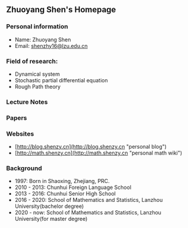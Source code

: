## Zhuoyang Shen's Homepage

### Personal information

- Name: Zhuoyang Shen
- Email: shenzhy16@lzu.edu.cn

### Field of research: 

- Dynamical system
- Stochastic partial differential equation
- Rough Path theory


### Lecture Notes

### Papers

### Websites

- [http://blog.shenzy.cn](http://blog.shenzy.cn "personal blog")
- [http://math.shenzy.cn](http://math.shenzy.cn "personal math wiki")

### Background

- 1997: Born in Shaoxing, Zhejiang, PRC.
- 2010 - 2013: Chunhui Foreign Language School
- 2013 - 2016: Chunhui Senior High School
- 2016 - 2020: School of Mathematics and Statistics, Lanzhou University(bachelor degree)
- 2020 - now: School of Mathematics and Statistics, Lanzhou University(for master degree)